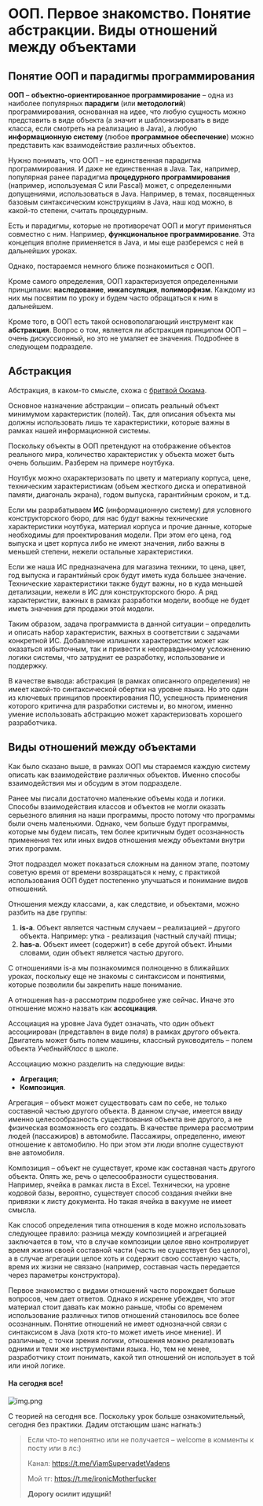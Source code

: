 # ООП. Первое знакомство. Понятие абстракции. Виды отношений между объектами

## Понятие ООП и парадигмы программирования

**ООП** – **объектно-ориентированное программирование** – одна из наиболее популярных **парадигм** (или **методологий**)
программирования, основанная на идее, что любую сущность можно представить в виде объекта (а значит и шаблонизировать в
виде класса, если смотреть на реализацию в Java), а любую **информационную систему** (любое **программное обеспечение**)
можно представить как взаимодействие различных объектов.

Нужно понимать, что ООП – не единственная парадигма программирования. И даже не единственная в Java. Так, например,
популярная ранее парадигма **процедурного программирования** (например, используемая C или Pascal) может, с
определенными допущениями, использоваться в Java. Например, в темах, посвященных базовым синтаксическим конструкциям в
Java, наш код можно, в какой-то степени, считать процедурным.

Есть и парадигмы, которые не противоречат ООП и могут применяться совместно с ним. Например, **функциональное
программирование**. Эта концепция вполне применяется в Java, и мы еще разберемся с ней в дальнейших уроках.

Однако, постараемся немного ближе познакомиться с ООП.

Кроме самого определения, ООП характеризуется определенными принципами: **наследование**, **инкапсуляция**, 
**полиморфизм**. Каждому из них мы посвятим по уроку и будем часто обращаться к ним в дальнейшем.

Кроме того, в ООП есть такой основополагающий инструмент как **абстракция**. Вопрос о том, является ли абстракция
принципом ООП – очень дискуссионный, но это не умаляет ее значения. Подробнее в следующем подразделе.

## Абстракция

Абстракция, в каком-то смысле, схожа с [бритвой Оккама](https://ru.wikipedia.org/wiki/Бритва_Оккама).

Основное назначение абстракции – описать реальный объект минимумом характеристик (полей). Так, для описания объекта мы
должны использовать лишь те характеристики, которые важны в рамках нашей информационной системы.

Поскольку объекты в ООП претендуют на отображение объектов реального мира, количество характеристик у объекта может быть
очень большим. Разберем на примере ноутбука.

Ноутбук можно охарактеризовать по цвету и материалу корпуса, цене, техническим характеристикам (объем жесткого диска и
оперативной памяти, диагональ экрана), годом выпуска, гарантийным сроком, и т.д.

Если мы разрабатываем **ИС** (информационную систему) для условного конструкторского бюро, для нас будут важны
технические характеристики ноутбука, материал корпуса и прочие данные, которые необходимы для проектирования модели. При
этом его цена, год выпуска и цвет корпуса либо не имеют значения, либо важны в меньшей степени, нежели остальные
характеристики.

Если же наша ИС предназначена для магазина техники, то цена, цвет, год выпуска и гарантийный срок будут иметь куда 
большее значение. Технические характеристики также будут важны, но в куда меньшей детализации, нежели в ИС для 
конструкторского бюро. А ряд характеристик, важных в рамках разработки модели, вообще не будет иметь значения для 
продажи этой модели.

Таким образом, задача программиста в данной ситуации – определить и описать набор характеристик, важных в соответствии с
задачами конкретной ИС. Добавление излишних характеристик может как оказаться избыточным, так и привести к
неоправданному усложнению логики системы, что затруднит ее разработку, использование и поддержку.

В качестве вывода: абстракция (в рамках описанного определения) не имеет какой-то синтаксической обертки на уровне
языка. Но это один из ключевых принципов проектирования ПО, успешность применения которого критична для разработки
системы и, во многом, именно умение использовать абстракцию может характеризовать хорошего разработчика.

## Виды отношений между объектами

Как было сказано выше, в рамках ООП мы стараемся каждую систему описать как взаимодействие различных объектов. Именно
способы взаимодействия мы и обсудим в этом подразделе.

Ранее мы писали достаточно маленькие объемы кода и логики. Способы взаимодействия классов и объектов не могли оказать
серьезного влияния на наши программы, просто потому что программы были очень маленькими. Однако, чем больше будут
программы, которые мы будем писать, тем более критичным будет осознанность применения тех или иных видов отношения между
объектами внутри этих программ.

Этот подраздел может показаться сложным на данном этапе, поэтому советую время от времени возвращаться к нему, с
практикой использования ООП будет постепенно улучшаться и понимание видов отношений.

Отношения между классами, а, как следствие, и объектами, можно разбить на две группы:

1. **is-a**. Объект является частным случаем – реализацией – другого объекта. Например: утка - реализация (частный
   случай) птицы;
2. **has-a**. Объект имеет (содержит) в себе другой объект. Иными словами, один объект является частью другого.

С отношениями is-a мы познакомимся полноценно в ближайших уроках, поскольку еще не знакомы с синтаксисом и понятиями,
которые позволили бы закрепить наше понимание.

А отношения has-a рассмотрим подробнее уже сейчас. Иначе это отношение можно назвать как **ассоциация**.

Ассоциация на уровне Java будет означать, что один объект ассоциирован (представлен в виде поля) в рамках другого
объекта. Двигатель может быть полем машины, классный руководитель – полем объекта _УчебныйКласс_ в школе.

Ассоциацию можно разделить на следующие виды:

* **Агрегация**;
* **Композиция**.

Агрегация – объект может существовать сам по себе, не только составной частью другого объекта. В данном случае, имеется
ввиду именно целесообразность существования объекта вне другого, а не физическая возможность его создать. В качестве
примера рассмотрим людей (пассажиров) в автомобиле. Пассажиры, определенно, имеют отношение к автомобилю. Но при этом
эти люди вполне существуют вне автомобиля.

Композиция – объект не существует, кроме как составная часть другого объекта. Опять же, речь о целесообразности
существования. Например, ячейка в рамках листа в Excel. Технически, на уровне кодовой базы, вероятно, существует способ
создания ячейки вне привязки к листу документа. Но такая ячейка в вакууме не имеет смысла.

Как способ определения типа отношения в коде можно использовать следующее правило: разница между композицией и
агрегацией заключается в том, что в случае композиции целое явно контролирует время жизни своей составной части (часть
не существует без целого), а в случае агрегации целое хоть и содержит свою составную часть, время их жизни не
связано (например, составная часть передается через параметры конструктора).

Первое знакомство с видами отношений часто порождает больше вопросов, чем дает ответов. Однако я искренне убежден, что
этот материал стоит давать как можно раньше, чтобы со временем использование различных типов отношений становилось все
более осознанным. Понятие отношений не имеет однозначной связи с синтаксисом в Java (хотя кто-то может иметь иное
мнение). И различные, с точки зрения логики, отношения можно реализовать одними и теми же инструментами языка. Но, тем
не менее, разработчику стоит понимать, какой тип отношений он использует в той или иной логике.

#### На сегодня все!

![img.png](../../../commonmedia/justTheoryFooter.png)

С теорией на сегодня все. Поскольку урок больше ознакомительный, сегодня без практики. Дадим отстающим шанс нагнать:)

> Если что-то непонятно или не получается – welcome в комменты к посту или в лс:)
>
> Канал: https://t.me/ViamSupervadetVadens
>
> Мой тг: https://t.me/ironicMotherfucker
>
> **Дорогу осилит идущий!**
